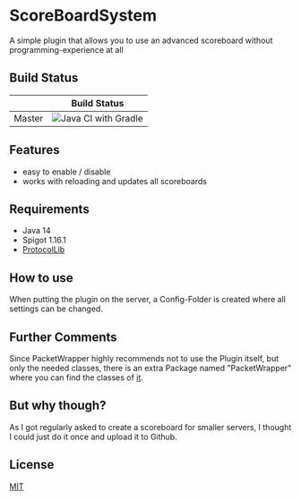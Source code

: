 # ScoreBoardSystem
 A simple plugin that allows you to use an advanced scoreboard without programming-experience at all

## Build Status
|             | Build Status                                                                                                            |
|-------------|-------------------------------------------------------------------------------------------------------------------------|
| Master      | ![Java CI with Gradle](https://github.com/Shepiii/ScoreBoardSystem/workflows/Java%20CI%20with%20Gradle/badge.svg) |

## Features
- easy to enable / disable
- works with reloading and updates all scoreboards

## Requirements
- Java 14
- Spigot 1.16.1
- [ProtocolLib](https://github.com/dmulloy2/ProtocolLib/)

## How to use
When putting the plugin on the server, a Config-Folder is created where all settings can be changed.

## Further Comments
Since PacketWrapper highly recommends not to use the Plugin itself, but only the needed classes, there is an extra Package named "PacketWrapper" where you can find the classes of [it](https://github.com/dmulloy2/PacketWrapper).

## But why though?
As I got regularly asked to create a scoreboard for smaller servers, I thought I could just do it once and upload it to Github.

## License
[MIT](https://choosealicense.com/licenses/mit/)